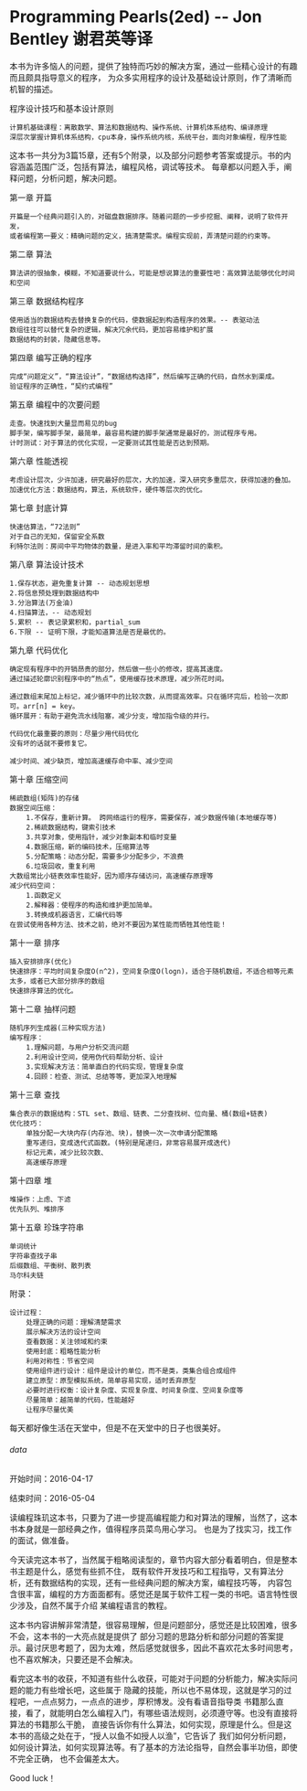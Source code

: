 # Programming Pearls(2ed) -- Jon Bentley 谢君英等译

本书为许多恼人的问题，提供了独特而巧妙的解决方案，通过一些精心设计的有趣而且颇具指导意义的程序，
为众多实用程序的设计及基础设计原则，作了清晰而机智的描述。

程序设计技巧和基本设计原则

	计算机基础课程：离散数学、算法和数据结构、操作系统、计算机体系结构、编译原理
	深层次掌握计算机体系结构，cpu本身，操作系统内核，系统平台，面向对象编程，程序性能

这本书一共分为3篇15章，还有5个附录，以及部分问题参考答案或提示。书的内容涵盖范围广泛，包括有算法，编程风格，调试等技术。
每章都以问题入手，阐释问题，分析问题，解决问题。


第一章 开篇

	开篇是一个经典问题引入的，对磁盘数据排序。随着问题的一步步挖掘、阐释，说明了软件开发，
	或者编程第一要义：精确问题的定义，搞清楚需求。编程实现前，弄清楚问题的约束等。
	
第二章 算法 

	算法讲的很抽象，模糊，不知道要说什么，可能是想说算法的重要性吧：高效算法能够优化时间和空间
	
第三章 数据结构程序

	使用适当的数据结构去替换复杂的代码，使数据起到构造程序的效果。-- 表驱动法
	数组往往可以替代复杂的逻辑，解决冗余代码，更加容易维护和扩展
	数据结构的封装，隐藏信息等。
	
第四章 编写正确的程序

	完成“问题定义”，“算法设计”，“数据结构选择”，然后编写正确的代码，自然水到渠成。
	验证程序的正确性，“契约式编程”
	
第五章 编程中的次要问题
	
	走查。快速找到大量显而易见的bug
	脚手架，编写脚手架，最简单，最容易构建的脚手架通常是最好的，测试程序专用。
	计时测试：对于算法的优化实现，一定要测试其性能是否达到预期。

第六章 性能透视

	考虑设计层次，少许加速，研究最好的层次，大的加速，深入研究多重层次，获得加速的叠加。
	加速优化方法：数据结构，算法，系统软件，硬件等层次的优化。
	
第七章 封底计算

	快速估算法，“72法则”
	对于自己的无知，保留安全系数
	利特尔法则：房间中平均物体的数量，是进入率和平均滞留时间的乘积。

第八章 算法设计技术

	1.保存状态，避免重复计算 -- 动态规划思想
	2.将信息预处理到数据结构中
	3.分治算法(万金油)
	4.扫描算法，-- 动态规划
	5.累积 -- 表记录累积和，partial_sum
	6.下限 -- 证明下限，才能知道算法是否是最优的。

第九章 代码优化

	确定现有程序中的开销昂贵的部分，然后做一些小的修改，提高其速度。
	通过描述轮廓识别程序中的“热点”，使用缓存技术原理，减少所花时间。
	
	通过数组末尾加上标记，减少循环中的比较次数，从而提高效率。只在循环完后，检验一次即可。arr[n] = key。
	循环展开：有助于避免流水线阻塞，减少分支，增加指令级的并行。
	
	代码优化最重要的原则：尽量少用代码优化
	没有坏的话就不要修复它。
	
	减少时间、减少缺页，增加高速缓存命中率、减少空间
	
第十章 压缩空间

	稀疏数组(矩阵)的存储
	数据空间压缩：
		1.不保存，重新计算。	跨网络运行的程序，需要保存，减少数据传输(本地缓存等)
		2.稀疏数据结构，键索引技术
		3.共享对象，使用指针，减少对象副本和临时变量
		4.数据压缩，新的编码技术，压缩算法等
		5.分配策略：动态分配，需要多少分配多少，不浪费
		6.垃圾回收，重复利用
	大数组常比小链表效率性能好，因为顺序存储访问，高速缓存原理等
	减少代码空间：
		1.函数定义
		2.解释器：使程序的构造和维护更加简单。
		3.转换成机器语言，汇编代码等
	在尝试使用各种方法、技术之前，绝对不要因为某性能而牺牲其他性能！
	
第十一章 排序

	插入安排排序(优化)
	快速排序：平均时间复杂度O(n^2)，空间复杂度O(logn)，适合于随机数组，不适合相等元素太多，或者已大部分排序的数组
	快速排序算法的优化。
	
第十二章 抽样问题

	随机序列生成器(三种实现方法)
	编写程序：
		1.理解问题，与用户分析交流问题
		2.利用设计空间，使用伪代码帮助分析、设计
		3.实现解决方法：简单直白的代码实现，管理复杂度
		4.回顾：检查、测试、总结等等，更加深入地理解
	
	
第十三章 查找

	集合表示的数据结构：STL set、数组、链表、二分查找树、位向量、桶(数组+链表)
	优化技巧：
		单独分配一大块内存(内存池、块)，替换一次一次申请分配策略
		重写递归，变成迭代式函数。(特别是尾递归，非常容易展开成迭代)
		标记元素，减少比较次数、
		高速缓存原理

第十四章 堆

	堆操作：上虑、下滤
	优先队列、堆排序

第十五章 珍珠字符串

	单词统计
	字符串查找子串
	后缀数组、平衡树、散列表
	马尔科夫链
	
附录：
	
	设计过程：
		处理正确的问题：理解清楚需求
		展示解决方法的设计空间
		查看数据：关注领域和约束
		使用封底：粗略性能分析
		利用对称性：节省空间
		使用组件进行设计：组件是设计的单位，而不是类，类集合组合成组件
		建立原型：原型模拟系统，简单容易实现，适时丢弃原型
		必要时进行权衡：设计复杂度、实现复杂度、时间复杂度、空间复杂度等
		尽量简单：越简单的代码，性能越好
		让程序尽量优美

每天都好像生活在天堂中，但是不在天堂中的日子也很美好。
		
###### data
开始时间：2016-04-17

结束时间：2016-05-04

读编程珠玑这本书，只要为了进一步提高编程能力和对算法的理解，当然了，这本书本身就是一部经典之作，值得程序员菜鸟用心学习。
也是为了找实习，找工作的面试，做准备。

今天读完这本书了，当然属于粗略阅读型的，章节内容大部分看着明白，但是整本书主题是什么，感觉有些抓不住，
既有软件开发技巧和工程指导，又有算法分析，还有数据结构的实现，还有一些经典问题的解决方案，编程技巧等，
内容包含很丰富，编程的方方面面都有。感觉还是属于软件工程一类的书吧。语言特性很少涉及，自然不属于介绍
某编程语言的教程。

这本书内容讲解非常清楚，很容易理解，但是问题部分，感觉还是比较困难，很多不会，这本书的一大亮点就是提供了
部分习题的思路分析和部分问题的答案提示。最讨厌思考题了，因为太难，然后感觉就很多，因此不喜欢花太多时间思考，
也不喜欢解决，只要还是不会解决。

看完这本书的收获，不知道有些什么收获，可能对于问题的分析能力，解决实际问题的能力有些增长吧，这些属于
隐藏的技能，所以也不易体现，这就是学习的过程吧，一点点努力，一点点的进步，厚积博发。没有看语音指导类
书籍那么直接，看了，就能明白怎么编程入门，有哪些语法规则，必须遵守等。也没有直接将算法的书籍那么干脆，
直接告诉你有什么算法，如何实现，原理是什么。但是这本书的高级之处在于，“授人以鱼不如授人以渔”，它告诉了
我们如何分析问题，如何设计算法，如何实现算法等。有了基本的方法论指导，自然会事半功倍，即使不完全正确，
也不会偏差太大。

Good luck！